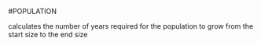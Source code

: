 #POPULATION

calculates the number of years required for the population to grow from the start size to the end size
